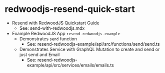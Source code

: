 # redwoodjs-resend-quick-start

- Resend with RedwoodJS Quickstart Guide
  - See: send-with-redwoodjs.mdx
- Example RedwoodJS App `resend-redwoodjs-example`
  - Demonstrates `send` function
    - See: resend-redwoodjs-example/api/src/functions/send/send.ts
  - Demonstrates Service with GraphQL Mutation to create and send or just send and Email
    - See: resend-redwoodjs-example/api/src/services/emails/emails.ts
